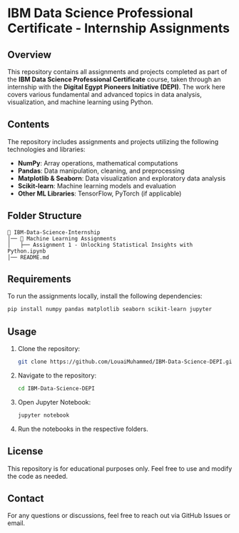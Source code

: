 # IBM Data Science Professional Certificate - Internship Assignments

## Overview
This repository contains all assignments and projects completed as part of the **IBM Data Science Professional Certificate** course, taken through an internship with the **Digital Egypt Pioneers Initiative (DEPI)**. The work here covers various fundamental and advanced topics in data analysis, visualization, and machine learning using Python.

## Contents
The repository includes assignments and projects utilizing the following technologies and libraries:
- **NumPy**: Array operations, mathematical computations
- **Pandas**: Data manipulation, cleaning, and preprocessing
- **Matplotlib & Seaborn**: Data visualization and exploratory data analysis
- **Scikit-learn**: Machine learning models and evaluation
- **Other ML Libraries**: TensorFlow, PyTorch (if applicable)

## Folder Structure
```
📂 IBM-Data-Science-Internship
│── 📂 Machine Learning Assignments
│   ├── Assignment 1 - Unlocking Statistical Insights with Python.ipynb
│── README.md
```

## Requirements
To run the assignments locally, install the following dependencies:
```bash
pip install numpy pandas matplotlib seaborn scikit-learn jupyter
```

## Usage
1. Clone the repository:
   ```bash
   git clone https://github.com/LouaiMuhammed/IBM-Data-Science-DEPI.git
   ```
2. Navigate to the repository:
   ```bash
   cd IBM-Data-Science-DEPI
   ```
3. Open Jupyter Notebook:
   ```bash
   jupyter notebook
   ```
4. Run the notebooks in the respective folders.

## License
This repository is for educational purposes only. Feel free to use and modify the code as needed.

## Contact
For any questions or discussions, feel free to reach out via GitHub Issues or email.

